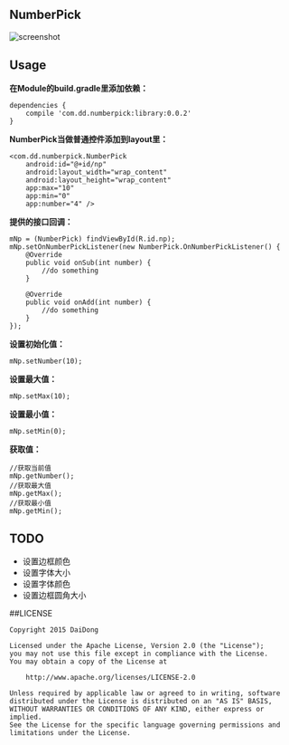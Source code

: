 ## NumberPick ##

![screenshot][1]

## Usage

**在Module的build.gradle里添加依赖：**

    dependencies {
        compile 'com.dd.numberpick:library:0.0.2'
    }

**NumberPick当做普通控件添加到layout里：**

    <com.dd.numberpick.NumberPick
        android:id="@+id/np"
        android:layout_width="wrap_content"
        android:layout_height="wrap_content"
        app:max="10"
        app:min="0"
        app:number="4" />

**提供的接口回调：**

    mNp = (NumberPick) findViewById(R.id.np);
    mNp.setOnNumberPickListener(new NumberPick.OnNumberPickListener() {
        @Override
        public void onSub(int number) {
            //do something
        }

        @Override
        public void onAdd(int number) {
            //do something
        }
    });

**设置初始化值：**

    mNp.setNumber(10);

**设置最大值：**

    mNp.setMax(10);

**设置最小值：**

    mNp.setMin(0);

 **获取值：**

    //获取当前值
    mNp.getNumber();
    //获取最大值
    mNp.getMax();
    //获取最小值
    mNp.getMin();

## TODO

 - 设置边框颜色
 - 设置字体大小
 - 设置字体颜色
 - 设置边框圆角大小

##LICENSE

    Copyright 2015 DaiDong

    Licensed under the Apache License, Version 2.0 (the "License");
    you may not use this file except in compliance with the License.
    You may obtain a copy of the License at

        http://www.apache.org/licenses/LICENSE-2.0

    Unless required by applicable law or agreed to in writing, software
    distributed under the License is distributed on an "AS IS" BASIS,
    WITHOUT WARRANTIES OR CONDITIONS OF ANY KIND, either express or implied.
    See the License for the specific language governing permissions and
    limitations under the License.


  [1]: https://github.com/DaidongStudio/NumberPick/blob/master/np.gif